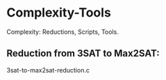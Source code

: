 # Complexity-Tools
Complexity: Reductions, Scripts, Tools.

## Reduction from 3SAT to Max2SAT:

3sat-to-max2sat-reduction.c
